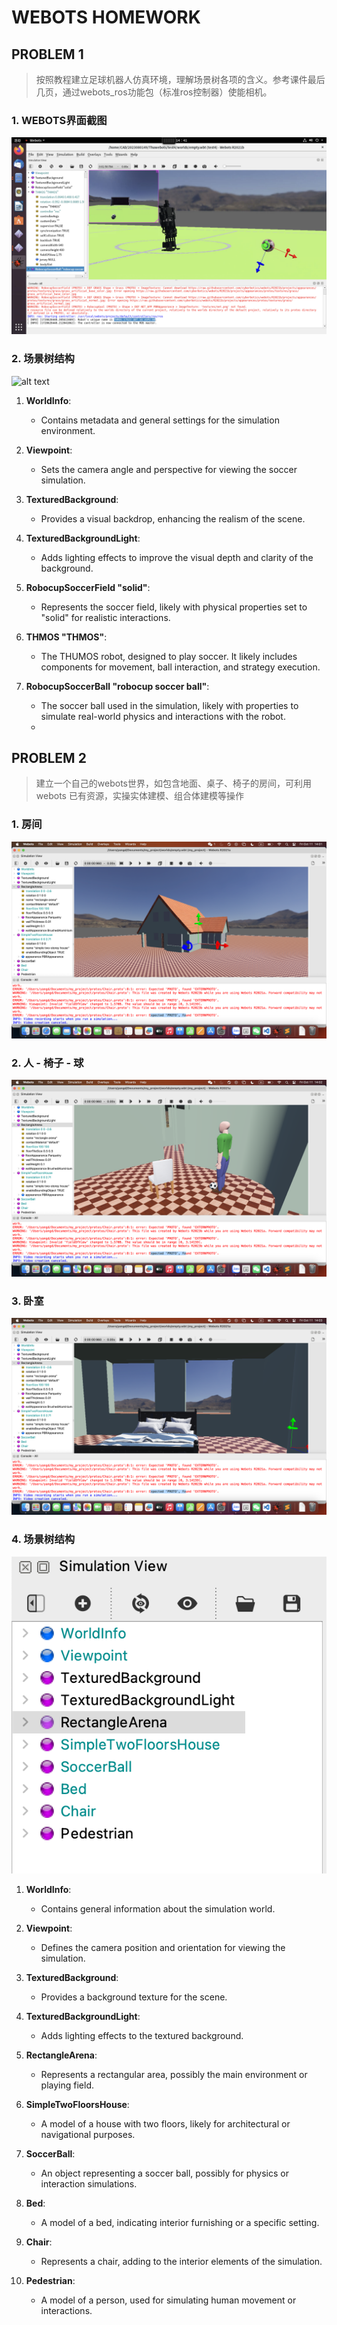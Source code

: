 # WEBOTS HOMEWORK
## PROBLEM 1
> 按照教程建立足球机器人仿真环境，理解场景树各项的含义。参考课件最后几页，通过webots_ros功能包（标准ros控制器）使能相机。
### 1. WEBOTS界面截图
![alt text](image-6.png)
### 2. 场景树结构
![alt text](image-7.png)
1. **WorldInfo**: 
   - Contains metadata and general settings for the simulation environment.

2. **Viewpoint**: 
   - Sets the camera angle and perspective for viewing the soccer simulation.

3. **TexturedBackground**: 
   - Provides a visual backdrop, enhancing the realism of the scene.

4. **TexturedBackgroundLight**: 
   - Adds lighting effects to improve the visual depth and clarity of the background.

5. **RobocupSoccerField "solid"**: 
   - Represents the soccer field, likely with physical properties set to "solid" for realistic interactions.

6. **THMOS "THMOS"**: 
   - The THUMOS robot, designed to play soccer. It likely includes components for movement, ball interaction, and strategy execution.

7. **RobocupSoccerBall "robocup soccer ball"**: 
   - The soccer ball used in the simulation, likely with properties to simulate real-world physics and interactions with the robot.
   - 
## PROBLEM 2
> 建立一个自己的webots世界，如包含地面、桌子、椅子的房间，可利用 webots 已有资源，实操实体建模、组合体建模等操作
### 1. 房间
![alt text](image-2.png)
### 2. 人 - 椅子 - 球 
![alt text](image-3.png)
### 3. 卧室
![alt text](image-4.png)
### 4. 场景树结构
![alt text](image-5.png)
1. **WorldInfo**: 
   - Contains general information about the simulation world.

2. **Viewpoint**: 
   - Defines the camera position and orientation for viewing the simulation.

3. **TexturedBackground**: 
   - Provides a background texture for the scene.

4. **TexturedBackgroundLight**: 
   - Adds lighting effects to the textured background.

5. **RectangleArena**: 
   - Represents a rectangular area, possibly the main environment or playing field.

6. **SimpleTwoFloorsHouse**: 
   - A model of a house with two floors, likely for architectural or navigational purposes.

7. **SoccerBall**: 
   - An object representing a soccer ball, possibly for physics or interaction simulations.

8. **Bed**: 
   - A model of a bed, indicating interior furnishing or a specific setting.

9. **Chair**: 
   - Represents a chair, adding to the interior elements of the simulation.

10. **Pedestrian**: 
    - A model of a person, used for simulating human movement or interactions.